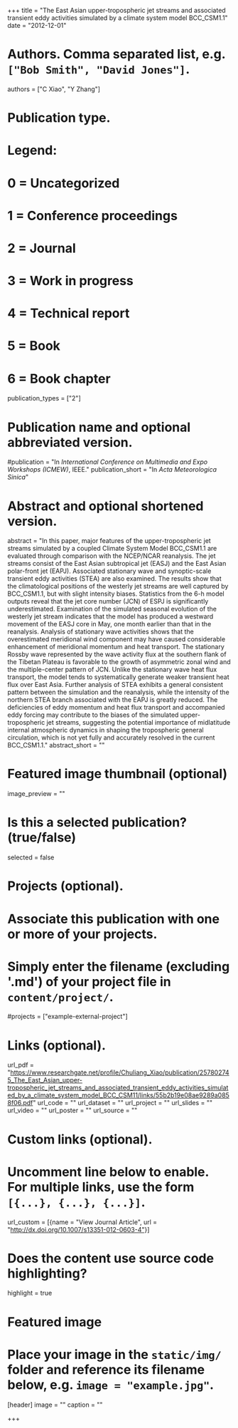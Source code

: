 +++
title = "The East Asian upper-tropospheric jet streams and associated transient eddy activities simulated by a climate system model BCC_CSM1.1"
date = "2012-12-01"

# Authors. Comma separated list, e.g. `["Bob Smith", "David Jones"]`.
authors = ["C Xiao", "Y Zhang"]

# Publication type.
# Legend:
# 0 = Uncategorized
# 1 = Conference proceedings
# 2 = Journal
# 3 = Work in progress
# 4 = Technical report
# 5 = Book
# 6 = Book chapter
publication_types = ["2"]

# Publication name and optional abbreviated version.
#publication = "In *International Conference on Multimedia and Expo Workshops (ICMEW)*, IEEE."
publication_short = "In *Acta Meteorologica Sinica*"

# Abstract and optional shortened version.
abstract = "In this paper, major features of the upper-tropospheric jet streams simulated by a coupled Climate System Model BCC_CSM1.1 are evaluated through comparison with the NCEP/NCAR reanalysis. The jet streams consist of the East Asian subtropical jet (EASJ) and the East Asian polar-front jet (EAPJ). Associated stationary wave and synoptic-scale transient eddy activities (STEA) are also examined. The results show that the climatological positions of the westerly jet streams are well captured by BCC_CSM1.1, but with slight intensity biases. Statistics from the 6-h model outputs reveal that the jet core number (JCN) of ESPJ is significantly underestimated. Examination of the simulated seasonal evolution of the westerly jet stream indicates that the model has produced a westward movement of the EASJ core in May, one month earlier than that in the reanalysis. Analysis of stationary wave activities shows that the overestimated meridional wind component may have caused considerable enhancement of meridional momentum and heat transport. The stationary Rossby wave represented by the wave activity flux at the southern flank of the Tibetan Plateau is favorable to the growth of asymmetric zonal wind and the multiple-center pattern of JCN. Unlike the stationary wave heat flux transport, the model tends to systematically generate weaker transient heat flux over East Asia. Further analysis of STEA exhibits a general consistent pattern between the simulation and the reanalysis, while the intensity of the northern STEA branch associated with the EAPJ is greatly reduced. The deficiencies of eddy momentum and heat flux transport and accompanied eddy forcing may contribute to the biases of the simulated upper-tropospheric jet streams, suggesting the potential importance of midlatitude internal atmospheric dynamics in shaping the tropospheric general circulation, which is not yet fully and accurately resolved in the current BCC_CSM1.1."
abstract_short = ""

# Featured image thumbnail (optional)
image_preview = ""

# Is this a selected publication? (true/false)
selected = false

# Projects (optional).
#   Associate this publication with one or more of your projects.
#   Simply enter the filename (excluding '.md') of your project file in `content/project/`.
#projects = ["example-external-project"]

# Links (optional).
url_pdf = "https://www.researchgate.net/profile/Chuliang_Xiao/publication/257802745_The_East_Asian_upper-tropospheric_jet_streams_and_associated_transient_eddy_activities_simulated_by_a_climate_system_model_BCC_CSM11/links/55b2b19e08ae9289a0858f06.pdf"
url_code = ""
url_dataset = ""
url_project = ""
url_slides = ""
url_video = ""
url_poster = ""
url_source = ""

# Custom links (optional).
#   Uncomment line below to enable. For multiple links, use the form `[{...}, {...}, {...}]`.
url_custom = [{name = "View Journal Article", url = "http://dx.doi.org/10.1007/s13351-012-0603-4"}]

# Does the content use source code highlighting?
highlight = true

# Featured image
# Place your image in the `static/img/` folder and reference its filename below, e.g. `image = "example.jpg"`.
[header]
image = ""
caption = ""

+++

